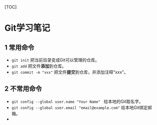 [TOC]

# Git学习笔记



## 1 常用命令

- `git init`  把当前目录变成Git可以管理的仓库。
- `git add` 把文件**添加**到仓库。
- `git commit -m "xxx"` 把文件**提交**到仓库，并添加注释“xxx”。



## 2 不常用命令

- `git config --global user.name "Your Name" ` 给本地的Git取名字。
- `git config --global user.email "email@example.com"` 给本地Git绑定邮箱。
- 



